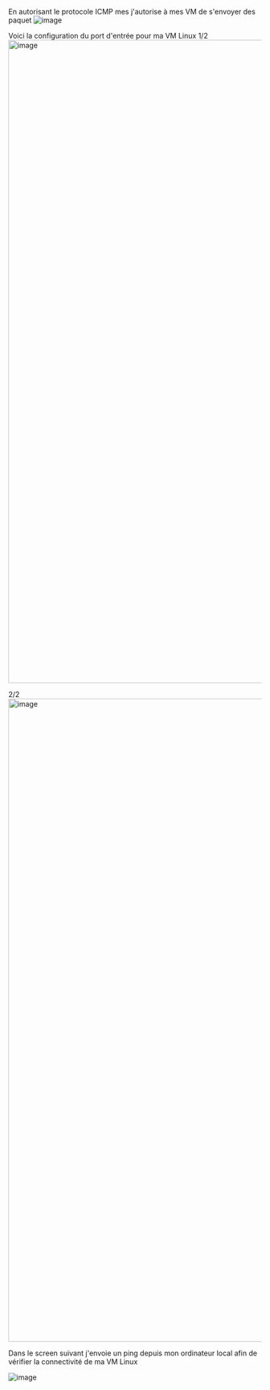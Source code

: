 En autorisant le protocole ICMP mes j'autorise à mes VM de s'envoyer des paquet
![image](https://github.com/user-attachments/assets/0454d26d-858f-4a4f-a101-9560e638cc47)

Voici la configuration du port d'entrée pour ma VM Linux
1/2
<img width="1280" alt="image" src="https://github.com/user-attachments/assets/61f48d90-2602-4f88-9d81-4fe3c12db1f0">

2/2
<img width="1280" alt="image" src="https://github.com/user-attachments/assets/47a28605-091e-4c96-9764-8ea366e8d4cd">
 
Dans le screen suivant j'envoie un ping depuis mon ordinateur local afin de vérifier la connectivité de ma VM Linux

![image](https://github.com/user-attachments/assets/76ce6044-5ad4-4b4a-803c-1bc269fa6d43)

